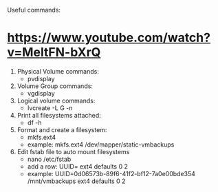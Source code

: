 Useful commands:

# https://www.youtube.com/watch?v=MeltFN-bXrQ

1. Physical Volume commands:
    - pvdisplay
2. Volume Group commands:
    - vgdisplay
3. Logical volume commands:
    - lvcreate <existing-volume-group-name> -L <size-in-gb>G -n <name>
4. Print all filesystems attached:
    - df -h
5. Format and create a filesystem:
    - mkfs.ext4 <mapper-path>
    - example: mkfs.ext4 /dev/mapper/static-vmbackups
6. Edit fstab file to auto mount filesystems
    - nano /etc/fstab
    - add a row: UUID=<blkid of your lv> <mount-path> ext4 defaults 0 2
    - example: UUID=0d06573b-89f6-41f2-bf12-7a0e00bde354 /mnt/vmbackups ext4 defaults 0 2